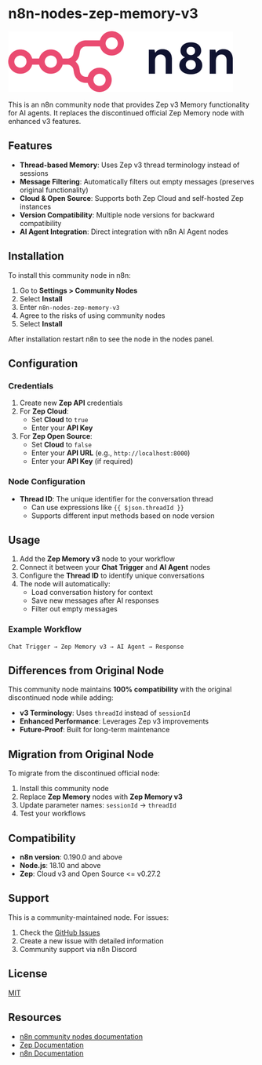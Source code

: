 # n8n-nodes-zep-memory-v3

![n8n.io - Workflow Automation](https://raw.githubusercontent.com/n8n-io/n8n/master/assets/n8n-logo.png)

This is an n8n community node that provides Zep v3 Memory functionality for AI agents. It replaces the discontinued official Zep Memory node with enhanced v3 features.

## Features

- **Thread-based Memory**: Uses Zep v3 thread terminology instead of sessions
- **Message Filtering**: Automatically filters out empty messages (preserves original functionality)
- **Cloud & Open Source**: Supports both Zep Cloud and self-hosted Zep instances
- **Version Compatibility**: Multiple node versions for backward compatibility
- **AI Agent Integration**: Direct integration with n8n AI Agent nodes

## Installation

To install this community node in n8n:

1. Go to **Settings > Community Nodes**
2. Select **Install**
3. Enter `n8n-nodes-zep-memory-v3`
4. Agree to the risks of using community nodes
5. Select **Install**

After installation restart n8n to see the node in the nodes panel.

## Configuration

### Credentials

1. Create new **Zep API** credentials
2. For **Zep Cloud**:
   - Set **Cloud** to `true`
   - Enter your **API Key**
3. For **Zep Open Source**:
   - Set **Cloud** to `false`
   - Enter your **API URL** (e.g., `http://localhost:8000`)
   - Enter your **API Key** (if required)

### Node Configuration

- **Thread ID**: The unique identifier for the conversation thread
  - Can use expressions like `{{ $json.threadId }}`
  - Supports different input methods based on node version

## Usage

1. Add the **Zep Memory v3** node to your workflow
2. Connect it between your **Chat Trigger** and **AI Agent** nodes
3. Configure the **Thread ID** to identify unique conversations
4. The node will automatically:
   - Load conversation history for context
   - Save new messages after AI responses
   - Filter out empty messages

### Example Workflow

```
Chat Trigger → Zep Memory v3 → AI Agent → Response
```

## Differences from Original Node

This community node maintains **100% compatibility** with the original discontinued node while adding:

- **v3 Terminology**: Uses `threadId` instead of `sessionId`
- **Enhanced Performance**: Leverages Zep v3 improvements
- **Future-Proof**: Built for long-term maintenance

## Migration from Original Node

To migrate from the discontinued official node:

1. Install this community node
2. Replace **Zep Memory** nodes with **Zep Memory v3**
3. Update parameter names: `sessionId` → `threadId`
4. Test your workflows

## Compatibility

- **n8n version**: 0.190.0 and above
- **Node.js**: 18.10 and above
- **Zep**: Cloud v3 and Open Source <= v0.27.2

## Support

This is a community-maintained node. For issues:

1. Check the [GitHub Issues](https://github.com/fabiohsan/n8n-nodes-zep-memory-v3/issues)
2. Create a new issue with detailed information
3. Community support via n8n Discord

## License

[MIT](https://github.com/fabiohsan/n8n-nodes-zep-memory-v3/blob/main/LICENSE.md)

## Resources

- [n8n community nodes documentation](https://docs.n8n.io/integrations/community-nodes/)
- [Zep Documentation](https://docs.getzep.com)
- [n8n Documentation](https://docs.n8n.io)